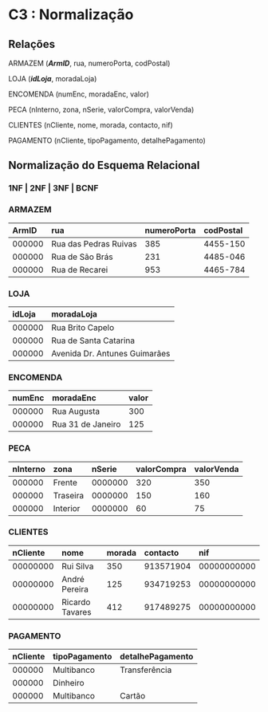# C3 : Normalização

## **Relações**

ARMAZEM (_**ArmID**_, rua, numeroPorta, codPostal)

LOJA (_**idLoja**_, moradaLoja)

ENCOMENDA (numEnc, moradaEnc, valor)

PECA (nInterno, zona, nSerie, valorCompra, valorVenda)

CLIENTES (nCliente, nome, morada, contacto, nif)

PAGAMENTO (nCliente, tipoPagamento, detalhePagamento)

## **Normalização do Esquema Relacional**

### **1NF | 2NF | 3NF | BCNF**

### ARMAZEM
| ArmID  |  rua                  | numeroPorta | codPostal |
| :----- | :-------------------- | :---------- | :-------- |
| 000000 | Rua das Pedras Ruivas | 385         | 4455-150  |
| 000000 | Rua de São Brás       | 231         | 4485-046  | 
| 000000 | Rua de Recarei        | 953         | 4465-784  |

### LOJA
| idLoja  | moradaLoja                    |
| :------ | :---------------------------- |
| 000000  | Rua Brito Capelo              |
| 000000  | Rua de Santa Catarina         |
| 000000  | Avenida Dr. Antunes Guimarães |

### ENCOMENDA
| numEnc  | moradaEnc                     | valor | 
| :------ | :---------------------------- | :---- |
| 000000  | Rua Augusta                   | 300   |
| 000000  | Rua 31 de Janeiro             | 125   |
 
### PECA
| nInterno | zona                          | nSerie  | valorCompra | valorVenda |
| :------  | :---------------------------- | :------ | :---------- | :--------- |
| 000000   | Frente                        | 0000000 | 320         | 350        |
| 000000   | Traseira                      | 0000000 | 150         | 160        |
| 000000   | Interior                      | 0000000 | 60          | 75

### CLIENTES
| nCliente   | nome            | morada | contacto  | nif         |
| :--------- | :-------------- | :----  | :-------- | :---------- |
| 00000000   | Rui Silva       | 350    | 913571904 | 00000000000 |
| 00000000   | André Pereira   | 125    | 934719253 | 00000000000 |
| 00000000   | Ricardo Tavares | 412    | 917489275 | 00000000000 |

### PAGAMENTO
| nCliente  | tipoPagamento   | detalhePagamento |
| :-------- | :-------------- | :--------------- |
| 000000    | Multibanco      | Transferência    |
| 000000    | Dinheiro        |                  |
| 000000    | Multibanco      | Cartão           |




